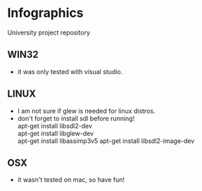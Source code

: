 # Infographics
University project repository

## WIN32
* it was only tested with visual studio.

## LINUX
* I am not sure if glew is needed for linux distros.
* don't forget to install sdl before running!    
apt-get install libsdl2-dev    
apt-get install libglew-dev    
apt-get install libassimp3v5
apt-get install libsdl2-image-dev

## OSX
* it wasn't tested on mac, so have fun!
